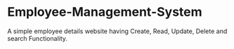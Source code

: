 # Employee-Management-System

A simple employee details website having Create, Read, Update, Delete and search Functionality.
